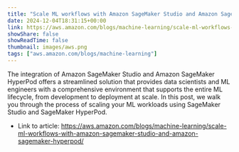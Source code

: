```yaml
---
title: "Scale ML workflows with Amazon SageMaker Studio and Amazon SageMaker HyperPod"
date: 2024-12-04T18:31:15+00:00
link: https://aws.amazon.com/blogs/machine-learning/scale-ml-workflows-with-amazon-sagemaker-studio-and-amazon-sagemaker-hyperpod/
showShare: false
showReadTime: false
thumbnail: images/aws.png
tags: ["aws.amazon.com/blogs/machine-learning"]
---
```

The integration of Amazon SageMaker Studio and Amazon SageMaker HyperPod offers a streamlined solution that provides data scientists and ML engineers with a comprehensive environment that supports the entire ML lifecycle, from development to deployment at scale. In this post, we walk you through the process of scaling your ML workloads using SageMaker Studio and SageMaker HyperPod.

- Link to article: https://aws.amazon.com/blogs/machine-learning/scale-ml-workflows-with-amazon-sagemaker-studio-and-amazon-sagemaker-hyperpod/